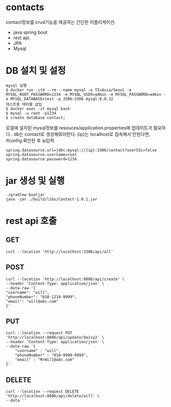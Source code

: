 # contacts
contact정보를 crud기능을 제공하는 간단한 어플리케이션.

- java spring boot
- rest api, 
- JPA
- Mysql 
# DB 설치 및 설정
```
mysql 실행
$ docker run -itd --rm --name mysql -e TZ=Asia/Seoul -e MYSQL_ROOT_PASSWORD=1234 -e MYSQL_USER=admin -e MYSQL_PASSWORD=admin -e MYSQL_DATABASE=test -p 3306:3306 mysql:8.0.32
테스트용 테이블 삽입
$ docker exec -it mysql bash
$ mysql -u root -p1234
$ create database contact;
```
로컬에 설치된 mysql정보를 resouces/application.properties에 업데이트가 필요하다..
db는 contact로 생성해줘야한다.
{ip}는 localhost로 접속해서 안된다면, ifconfig 확인한 후 ip입력
```
spring.datasource.url=jdbc:mysql://{ip}:3306/contact?userSSL=false
spring.datasource.username=root
spring.datasource.password=1234
```

# jar 생성 및 실행
```
./gradlew bootjar
java -jar ./build/libs/Contact-1.0.1.jar
```

# rest api 호출
## GET
```
curl --location 'http://localhost:3306/api/all'
```
## POST
```
curl --location 'http://localhost:8086/api/create' \
--header 'Content-Type: application/json' \
--data-raw '{
"username": "will",
"phoneNumber": "010-1234-9999",
"email": "will@abc.com"
}'
```
## PUT
```
curl --location --request PUT 'http://localhost:8086/api/update/daisy2' \
--header 'Content-Type: application/json' \
--data-raw '{
    "username" : "will",
    "phoneNumber" : "010-9999-9999",
    "email" : "MrWill@abc.com"
}'
```
## DELETE
```
curl --location --request DELETE 'http://localhost:8086/api/delete/will' \
--data ''
```